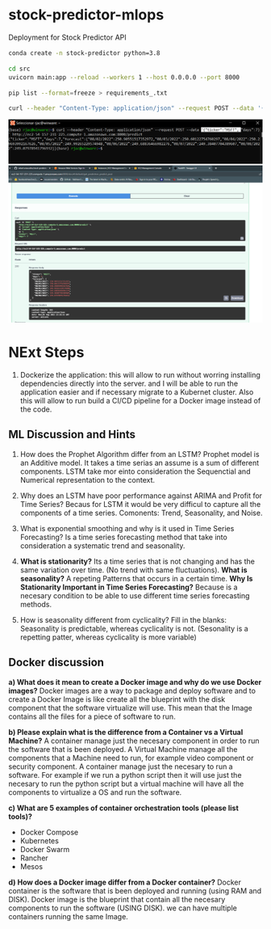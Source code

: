 # stock-predictor-mlops
Deployment for Stock Predictor API


```bash
conda create -n stock-predictor python=3.8
```

```bash	
cd src
uvicorn main:app --reload --workers 1 --host 0.0.0.0 --port 8000
```


```bash
pip list --format=freeze > requirements_.txt
```

```bash
curl --header "Content-Type: application/json" --request POST --data '{"ticker":"MSFT", "days":7}' http://ec2-54-157-231-225.compute-1.amazonaws.com:8000/predict
```
![cmd](./img/sp_terminal.png)
![docs](./img/sp_docs.png)

# NExt Steps

1. Dockerize the application: this will allow to run without worring installing dependencies directly into the server. and I will be able to run the application easier and if necessary migrate to a Kubernet cluster. Also this will allow to run build a CI/CD pipeline for a Docker image instead of the code. 


## ML Discussion and Hints

1. How does the Prophet Algorithm differ from an LSTM? Prophet model is an Additive model. It takes a time serias an assume is a sum of different components. LSTM take mor einto consideration the Sequenctial and Numerical representation to the context.

2. Why does an LSTM have poor performance against ARIMA and Profit for Time Series? Becaus for LSTM it would be very difficul to capture all the components of a time series. Comonents: Trend, Seasonality, and Noise.

3. What is exponential smoothing and why is it used in Time Series Forecasting? Is a time series forecasting method that take into consideration a systematic trend and seasonality.

4. **What is stationarity?** Its a time series that is not changing and has the same variation over time. (No trend with same fluctuations). **What is seasonality?** A repeting Patterns that occurs in a certain time. **Why Is Stationarity Important in Time Series Forecasting?** Because is a necesary condition to be able to use different time series forecasting methods.


5. How is seasonality different from cyclicality? Fill in the blanks:
Seasonality is predictable, whereas cyclicality is not. (Sesonality is a repetting patter, whereas cyclicality is more variable)

## Docker discussion

**a) What does it mean to create a Docker image and why do we use Docker images?** Docker images are a way to package and deploy software and to create a Docker Image is like create all the blueprint with the disk component that the software virtualize will use. This mean that the Image contains all the files for a piece of software to run.


**b) Please explain what is the difference from a Container vs a Virtual Machine?** A container manage just the necesary component in order to run the software that is been deployed. A Virtual Machine manage all the components that a Machine need to run, for example video component or security component. A container manage just the necesary to run a software. For example if we run a python script then it will use just the necesary to run the python script but a virtual machine will have all the components to virtualize a OS and run the software.

**c) What are 5 examples of container orchestration tools (please list tools)?**
- Docker Compose
- Kubernetes
- Docker Swarm
- Rancher
- Mesos


**d) How does a Docker image differ from a Docker container?** Docker container is the software that is been deployed and running (using RAM and DISK). Docker image is the blueprint that contain all the necesary components to run the software (USING DISK). we can have multiple containers running the same Image.